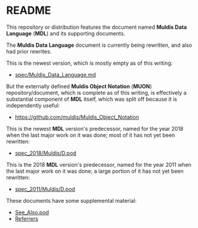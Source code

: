 # README

This repository or distribution features the document named
**Muldis Data Language** (**MDL**)
and its supporting documents.

The **Muldis Data Language** document is currently being rewritten,
and also had prior rewrites.

This is the newest version, which is mostly empty as of this writing:

- [spec/Muldis_Data_Language.md](spec/Muldis_Data_Language.md)

But the externally defined **Muldis Object Notation** (**MUON**)
repository/document, which is complete as of this writing,
is effectively a substantial component of **MDL** itself,
which was split off because it is independently useful:

- <https://github.com/muldis/Muldis_Object_Notation>

This is the newest **MDL** version's predecessor,
named for the year 2018 when the last major work on it was done;
most of it has not yet been rewritten:

- [spec_2018/Muldis/D.pod](spec_2018/Muldis/D.pod)

This is the 2018 **MDL** version's predecessor,
named for the year 2011 when the last major work on it was done;
a large portion of it has not yet been rewritten:

- [spec_2011/Muldis/D.pod](spec_2011/Muldis/D.pod)

These documents have some supplemental material:

- [See_Also.pod](See_Also.pod)
- [Referrers](Referrers)
